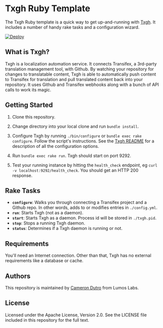 Txgh Ruby Template
====

The Txgh Ruby template is a quick way to get up-and-running with [Txgh](https://github.com/lumoslabs/txgh). It includes a number of handy rake tasks and a configuration wizard.

[![Deploy](https://www.herokucdn.com/deploy/button.svg)](https://heroku.com/deploy)

What is Txgh?
---

Txgh is a localization automation service. It connects Transifex, a 3rd-party translation management tool, with Github. By watching your repository for changes to translatable content, Txgh is able to automatically push content to Transifex for translation and pull translated content back into your repository. It uses Github and Transifex webhooks along with a bunch of API calls to work its magic.

Getting Started
---

1. Clone this repository.

2. Change directory into your local clone and run `bundle install`.

3. Configure Txgh by running `./bin/configure` or `bundle exec rake configure`. Follow the script's instructions. See the [Txgh README](https://github.com/lumoslabs/txgh#configuring-txgh) for a description of all the configuration options.

4. Run `bundle exec rake run`. Txgh should start on port 9292.

5. Test your running instance by hitting the `health_check` endpoint, eg `curl -v localhost:9292/health_check`. You should get an HTTP 200 response.

Rake Tasks
---

* **`configure`**: Walks you through connecting a Transifex project and a Github repo. In other words, adds to or modifies entries in `./config.yml`.
* **`run`**: Starts Txgh (not as a daemon).
* **`start`**: Starts Txgh as a daemon. Process id will be stored in `./txgh.pid`.
* **`stop`**: Stops a running Txgh daemon.
* **`status`**: Determines if a Txgh daemon is running or not.

Requirements
---

You'll need an Internet connection. Other than that, Txgh has no external requirements like a database or cache.

Authors
---

This repository is maintained by [Cameron Dutro](https://github.com/camertron) from Lumos Labs.

License
---

Licensed under the Apache License, Version 2.0. See the LICENSE file included in this repository for the full text.
